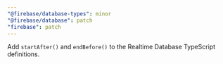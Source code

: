 ```yaml
---
"@firebase/database-types": minor
"@firebase/database": patch
"firebase": patch
---
```


Add `startAfter()` and `endBefore()` to the Realtime Database TypeScript definitions.

